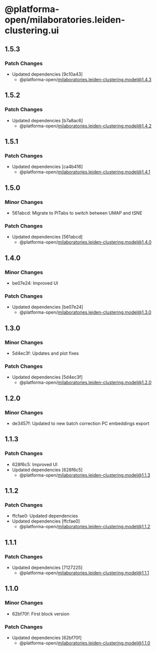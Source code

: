 # @platforma-open/milaboratories.leiden-clustering.ui

## 1.5.3

### Patch Changes

- Updated dependencies [9c10a43]
  - @platforma-open/milaboratories.leiden-clustering.model@1.4.3

## 1.5.2

### Patch Changes

- Updated dependencies [b7a8ac6]
  - @platforma-open/milaboratories.leiden-clustering.model@1.4.2

## 1.5.1

### Patch Changes

- Updated dependencies [ca4b416]
  - @platforma-open/milaboratories.leiden-clustering.model@1.4.1

## 1.5.0

### Minor Changes

- 561abcd: Migrate to PlTabs to switch between UMAP and tSNE

### Patch Changes

- Updated dependencies [561abcd]
  - @platforma-open/milaboratories.leiden-clustering.model@1.4.0

## 1.4.0

### Minor Changes

- be07e24: Improved UI

### Patch Changes

- Updated dependencies [be07e24]
  - @platforma-open/milaboratories.leiden-clustering.model@1.3.0

## 1.3.0

### Minor Changes

- 5d4ec3f: Updates and plot fixes

### Patch Changes

- Updated dependencies [5d4ec3f]
  - @platforma-open/milaboratories.leiden-clustering.model@1.2.0

## 1.2.0

### Minor Changes

- de3457f: Updated to new batch correction PC embeddings export

## 1.1.3

### Patch Changes

- 628f6c5: Improved UI
- Updated dependencies [628f6c5]
  - @platforma-open/milaboratories.leiden-clustering.model@1.1.3

## 1.1.2

### Patch Changes

- ffcfae0: Updated dependencies
- Updated dependencies [ffcfae0]
  - @platforma-open/milaboratories.leiden-clustering.model@1.1.2

## 1.1.1

### Patch Changes

- Updated dependencies [7127225]
  - @platforma-open/milaboratories.leiden-clustering.model@1.1.1

## 1.1.0

### Minor Changes

- 62bf70f: First block version

### Patch Changes

- Updated dependencies [62bf70f]
  - @platforma-open/milaboratories.leiden-clustering.model@1.1.0

